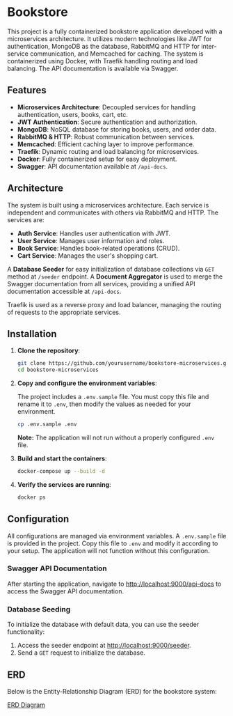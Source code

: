 # Bookstore

This project is a fully containerized bookstore application developed with a microservices architecture. It utilizes modern technologies like JWT for authentication, MongoDB as the database, RabbitMQ and HTTP for inter-service communication, and Memcached for caching. The system is containerized using Docker, with Traefik handling routing and load balancing. The API documentation is available via Swagger.

## Features

- **Microservices Architecture**: Decoupled services for handling authentication, users, books, cart, etc.
- **JWT Authentication**: Secure authentication and authorization.
- **MongoDB**: NoSQL database for storing books, users, and order data.
- **RabbitMQ & HTTP**: Robust communication between services.
- **Memcached**: Efficient caching layer to improve performance.
- **Traefik**: Dynamic routing and load balancing for microservices.
- **Docker**: Fully containerized setup for easy deployment.
- **Swagger**: API documentation available at `/api-docs`.

## Architecture

The system is built using a microservices architecture. Each service is independent and communicates with others via RabbitMQ and HTTP. The services are:

- **Auth Service**: Handles user authentication with JWT.
- **User Service**: Manages user information and roles.
- **Book Service**: Handles book-related operations (CRUD).
- **Cart Service**: Manages the user's shopping cart.

A **Database Seeder** for easy initialization of database collections via `GET` method at `/seeder` endpoint.
A **Document Aggregator** is used to merge the Swagger documentation from all services, providing a unified API documentation accessible at `/api-docs`.

Traefik is used as a reverse proxy and load balancer, managing the routing of requests to the appropriate services.

## Installation

1. **Clone the repository**:

   ```bash
   git clone https://github.com/yourusername/bookstore-microservices.git
   cd bookstore-microservices
   ```

2. **Copy and configure the environment variables**:

   The project includes a `.env.sample` file. You must copy this file and rename it to `.env`, then modify the values as needed for your environment.

   ```bash
   cp .env.sample .env
   ```

   **Note:** The application will not run without a properly configured `.env` file.

3. **Build and start the containers**:

   ```bash
   docker-compose up --build -d
   ```

4. **Verify the services are running**:

   ```bash
   docker ps
   ```

## Configuration

All configurations are managed via environment variables. A `.env.sample` file is provided in the project. Copy this file to `.env` and modify it according to your setup. The application will not function without this configuration.

### Swagger API Documentation

After starting the application, navigate to [http://localhost:9000/api-docs](http://localhost:9000/api-docs) to access the Swagger API documentation.

### Database Seeding

To initialize the database with default data, you can use the seeder functionality:

1. Access the seeder endpoint at [http://localhost:9000/seeder](http://localhost:9000/seeder).
2. Send a `GET` request to initialize the database.

## ERD

Below is the Entity-Relationship Diagram (ERD) for the bookstore system:

[ERD Diagram](https://drive.google.com/file/d/1GbpVd6QnuCqHAEkn3OFY5TqoCjsKFVQL/view?usp=drive_link)
